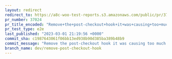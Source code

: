 ```yaml
---
layout: redirect
redirect_to: https://a8c-woo-test-reports.s3.amazonaws.com/public/pr/37024/e2e/index.html
pr_number: 37024
pr_title_encoded: "Remove+the+post-checkout+hook+it+was+causing+too+much+friction."
pr_test_type: e2e
last_published: "2023-03-01 21:19:56 +0000"
commit_sha: c1987643061f06bb13ed938b90d385ba389b48b9
commit_message: "Remove the post-checkout hook it was causing too much friction."
branch_name: dev/remove-post-checkout-hook
---
```

